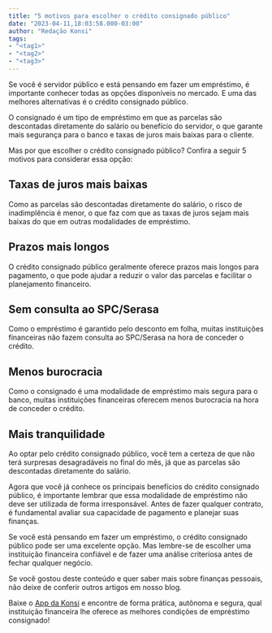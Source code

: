 ```yaml
---
title: "5 motivos para escolher o crédito consignado público"
date: "2023-04-11,18:03:58.000-03:00"
author: "Redação Konsi"
tags:
- "<tag1>"
- "<tag2>"
- "<tag3>"
---
```


<p>Se você é servidor público e está pensando em fazer um empréstimo, é importante conhecer todas as opções disponíveis no mercado. E uma das melhores alternativas é o crédito consignado público.</p><p>O consignado é um tipo de empréstimo em que as parcelas são descontadas diretamente do salário ou benefício do servidor, o que garante mais segurança para o banco e taxas de juros mais baixas para o cliente.</p><p>Mas por que escolher o crédito consignado público? Confira a seguir 5 motivos para considerar essa opção:</p><h2 id="taxas-de-juros-mais-baixas">Taxas de juros mais baixas</h2><p>Como as parcelas são descontadas diretamente do salário, o risco de inadimplência é menor, o que faz com que as taxas de juros sejam mais baixas do que em outras modalidades de empréstimo.</p><h2 id="prazos-mais-longos">Prazos mais longos</h2><p>O crédito consignado público geralmente oferece prazos mais longos para pagamento, o que pode ajudar a reduzir o valor das parcelas e facilitar o planejamento financeiro.</p><h2 id="sem-consulta-ao-spcserasa">Sem consulta ao SPC/Serasa</h2><p>Como o empréstimo é garantido pelo desconto em folha, muitas instituições financeiras não fazem consulta ao SPC/Serasa na hora de conceder o crédito.</p><h2 id="menos-burocracia">Menos burocracia</h2><p>Como o consignado é uma modalidade de empréstimo mais segura para o banco, muitas instituições financeiras oferecem menos burocracia na hora de conceder o crédito.</p><h2 id="mais-tranquilidade">Mais tranquilidade</h2><p>Ao optar pelo crédito consignado público, você tem a certeza de que não terá surpresas desagradáveis no final do mês, já que as parcelas são descontadas diretamente do salário.</p><p>Agora que você já conhece os principais benefícios do crédito consignado público, é importante lembrar que essa modalidade de empréstimo não deve ser utilizada de forma irresponsável. Antes de fazer qualquer contrato, é fundamental avaliar sua capacidade de pagamento e planejar suas finanças.</p><p>Se você está pensando em fazer um empréstimo, o crédito consignado público pode ser uma excelente opção. Mas lembre-se de escolher uma instituição financeira confiável e de fazer uma análise criteriosa antes de fechar qualquer negócio.</p><p>Se você gostou deste conteúdo e quer saber mais sobre finanças pessoais, não deixe de conferir outros artigos em nosso blog.</p><p>Baixe o <a href="https://q2kj.adj.st/?adj_t=1075aqga&amp;adj_campaign=site&amp;adj_adgroup=blog&amp;adj_creative=5-motivos-para-escolher-o-credito-consignado-publico">App da Konsi</a> e encontre de forma prática, autônoma e segura, qual instituição financeira lhe oferece as melhores condições de empréstimo consignado!</p>
